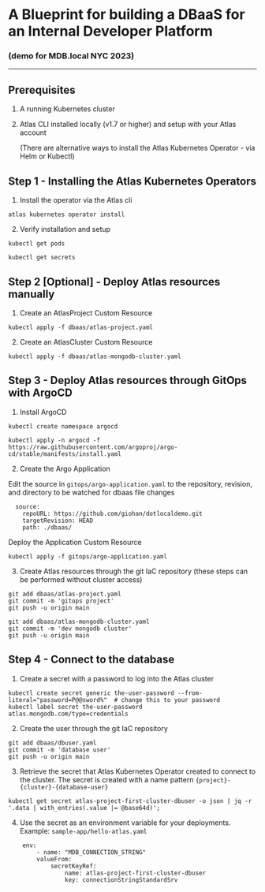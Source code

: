 # A Blueprint for building a DBaaS for an Internal Developer Platform
### (demo for MDB.local NYC 2023)

---
## Prerequisites
1. A running Kubernetes cluster
2. Atlas CLI installed locally (v1.7 or higher) and setup with your Atlas account

   (There are alternative ways to install the Atlas Kubernetes Operator - via Helm or Kubectl)

## Step 1 - Installing the Atlas Kubernetes Operators
1. Install the operator via the Atlas cli
```properties
atlas kubernetes operator install
```
2. Verify installation and setup
```properties
kubectl get pods
```
```properties
kubectl get secrets
```

## Step 2 [Optional] - Deploy Atlas resources manually
1. Create an AtlasProject Custom Resource
```properties
kubectl apply -f dbaas/atlas-project.yaml
```
2. Create an AtlasCluster Custom Resource
```properties
kubectl apply -f dbaas/atlas-mongodb-cluster.yaml
```

## Step 3 - Deploy Atlas resources through GitOps with ArgoCD
1. Install ArgoCD
```properties
kubectl create namespace argocd
```
```properties
kubectl apply -n argocd -f https://raw.githubusercontent.com/argoproj/argo-cd/stable/manifests/install.yaml
```
2. Create the Argo Application
   
Edit the source in `gitops/argo-application.yaml` to the repository, revision, and directory to be watched for dbaas file changes
```properties
  source:
    repoURL: https://github.com/giohan/dotlocaldemo.git
    targetRevision: HEAD
    path: ./dbaas/
 ```
Deploy the Application Custom Resource
```properties
kubectl apply -f gitops/argo-application.yaml
``` 
3. Create Atlas resources through the git IaC repository
   (these steps can be performed without cluster access)
```properties
git add dbaas/atlas-project.yaml
git commit -m 'gitops project'
git push -u origin main
``` 
```properties
git add dbaas/atlas-mongodb-cluster.yaml
git commit -m 'dev mongodb cluster'
git push -u origin main
``` 

## Step 4 - Connect to the database
1. Create a secret with a password to log into the Atlas cluster
```properties
kubectl create secret generic the-user-password --from-literal="password=P@@sword%"  # change this to your password
kubectl label secret the-user-password atlas.mongodb.com/type=credentials
``` 
2. Create the user through the git IaC repository
```properties
git add dbaas/dbuser.yaml
git commit -m 'database user'
git push -u origin main
``` 
3. Retrieve the secret that Atlas Kubernetes Operator created to connect to the cluster.
The secret is created with a name pattern `{project}-{cluster}-{database-user}`
```properties
kubectl get secret atlas-project-first-cluster-dbuser -o json | jq -r '.data | with_entries(.value |= @base64d)';
``` 
4. Use the secret as an environment variable for your deployments. Example: `sample-app/hello-atlas.yaml`
```properties
    env:
        - name: "MDB_CONNECTION_STRING"
        valueFrom:
            secretKeyRef:
                name: atlas-project-first-cluster-dbuser
                key: connectionStringStandardSrv
 ``` 
